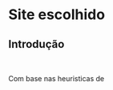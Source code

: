 # Site escolhido

## Introdução

<p style="text-align: justify;">&emsp;&emsp;</p> Com base nas heuristicas de <a></a>